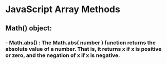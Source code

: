 # JavaScript Array Methods

## Math() object:

 ### - Math.abs() :  The Math.abs( number ) function returns the absolute value of a number. That is, it returns x if x is positive or zero, and the negation of x if x is negative. 